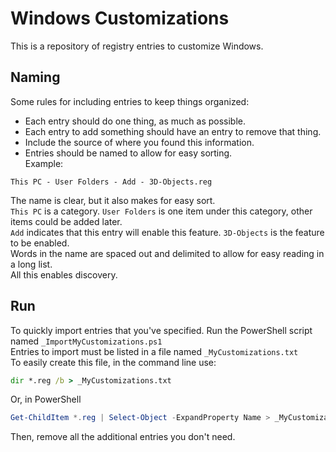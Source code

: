 # Windows Customizations

This is a repository of registry entries to customize Windows.  

## Naming
Some rules for including entries to keep things organized:  
- Each entry should do one thing, as much as possible.  
- Each entry to add something should have an entry to remove that thing.  
- Include the source of where you found this information.  
- Entries should be named to allow for easy sorting.  
Example:  
```
This PC - User Folders - Add - 3D-Objects.reg
```
The name is clear, but it also makes for easy sort.  
`This PC` is a category. `User Folders` is one item under this category, other items could be added later.  
`Add` indicates that this entry will enable this feature. `3D-Objects` is the feature to be enabled.  
Words in the name are spaced out and delimited to allow for easy reading in a long list.  
All this enables discovery.  

## Run
To quickly import entries that you've specified. Run the PowerShell script named `_ImportMyCustomizations.ps1`  
Entries to import must be listed in a file named `_MyCustomizations.txt`  
To easily create this file, in the command line use:  
```cmd
dir *.reg /b > _MyCustomizations.txt
```
Or, in PowerShell
```powershell
Get-ChildItem *.reg | Select-Object -ExpandProperty Name > _MyCustomizations.txt
```
Then, remove all the additional entries you don't need.